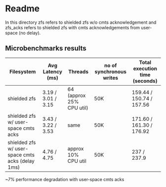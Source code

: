 # Readme

In this directory zfs refers to shielded zfs w/o cmts acknowledgement and zfs_acks refers to shielded zfs with cmts acknowledgements from user-space (no delay).


## Microbenchmarks results

| Filesystem | Avg Latency (ms) | Threads | no of synchronous writes | Total execution time (seconds) |
|------------|------------------|-------------------|----------------|----------------------|
| shielded zfs        |  3.19 / 3.01 / 3.15      | 64    (approx 25% CPU util)  |    50K       | 159.44 / 150.74 / 157.56 |
| shielded zfs w/ user-space cmts acks       |    3.43 / 3.22 / 3.53     | same     | 50K          |    171.60 / 161.30  / 176.92 |
| shielded zfs w/ user-space cmts acks (delay 1ms)       |    4.76 / 4.75    | approx 10% CPU util    | 50K          |    237 / 237.9 |



*~7%* performance degradation with user-space cmts acks
